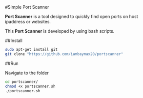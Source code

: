 #Simple Port Scanner

**Port Scanner** is a tool designed to quickly find open ports on host ipaddress or websites.

This **Port Scanner** is developed by using bash scripts.


##Install
```bash
sudo apt-get install git
git clone "https://github.com/iambaymax20/portscanner"
```

##Run

Navigate to the folder
```bash
cd portscanner/
chmod +x portscanner.sh
./portscanner.sh
```
